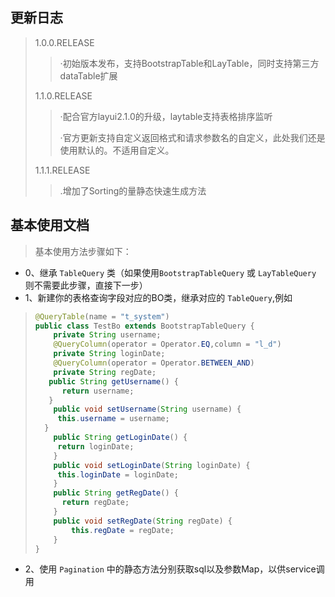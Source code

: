 ## 更新日志
> 1.0.0.RELEASE
>>·初始版本发布，支持BootstrapTable和LayTable，同时支持第三方dataTable扩展
>
> 1.1.0.RELEASE
>>·配合官方layui2.1.0的升级，laytable支持表格排序监听
>>
>>·官方更新支持自定义返回格式和请求参数名的自定义，此处我们还是使用默认的。不适用自定义。
>
> 1.1.1.RELEASE
>>.增加了Sorting的量静态快速生成方法

## 基本使用文档
> 基本使用方法步骤如下：
- 0、继承 `TableQuery` 类（如果使用`BootstrapTableQuery` 或 `LayTableQuery` 则不需要此步骤，直接下一步）
- 1、新建你的表格查询字段对应的BO类，继承对应的 `TableQuery`,例如
> ```java
> @QueryTable(name = "t_system")
> public class TestBo extends BootstrapTableQuery {
>     private String username;
>     @QueryColumn(operator = Operator.EQ,column = "l_d")
>     private String loginDate;
>     @QueryColumn(operator = Operator.BETWEEN_AND)
>     private String regDate;
>    public String getUsername() {
>       return username;
>    }
>     public void setUsername(String username) {
>      this.username = username;
>   }
>     public String getLoginDate() {
>      return loginDate;
>     }
>     public void setLoginDate(String loginDate) {
>      this.loginDate = loginDate;
>     }
>     public String getRegDate() {
>       return regDate;
>     }
>     public void setRegDate(String regDate) {
>         this.regDate = regDate;
>     }
 > }
>```
- 2、使用 `Pagination` 中的静态方法分别获取sql以及参数Map，以供service调用